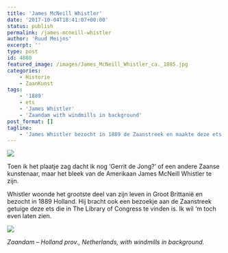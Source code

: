 ```yaml
---
title: 'James McNeill Whistler'
date: '2017-10-04T18:41:07+00:00'
status: publish
permalink: /james-mcneill-whistler
author: 'Ruud Meijns'
excerpt: ''
type: post
id: 4880
featured_image: /images/James_McNeill_Whistler_ca._1885.jpg
categories:
    - Historie
    - ZaanKunst
tags:
    - '1889'
    - ets
    - 'James Whistler'
    - 'Zaandam with windmills in background'
post_format: []
tagline:
    - 'James Whistler bezocht in 1889 de Zaanstreek en maakte deze ets.'
---
```

![](/images/James_McNeill_Whistler_ca._1885.jpg)

Toen ik het plaatje zag dacht ik nog ‘Gerrit de Jong?’ of een andere Zaanse kunstenaar, maar het bleek van de Amerikaan James McNeill Whistler te zijn.

Whistler woonde het grootste deel van zijn leven in Groot Brittanië en bezocht in 1889 Holland. Hij bracht ook een bezoekje aan de Zaanstreek getuige deze ets die in The Library of Congress te vinden is. Ik wil ‘m toch even laten zien.

![](/images/Zaandam-c.-1889.-Etching-by-James-McNeill-Whistler.Library-of-Congres.jpg)

*Zaandam – Holland prov., Netherlands, with windmills in background.*